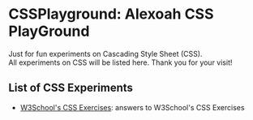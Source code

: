 # CSSPlayground: Alexoah CSS PlayGround
Just for fun experiments on Cascading Style Sheet (CSS).  
All experiments on CSS will be listed here. Thank you for your visit!

## List of CSS Experiments
* [W3School's CSS Exercises](./W3School-CSSExercises): answers to W3School's CSS Exercises
